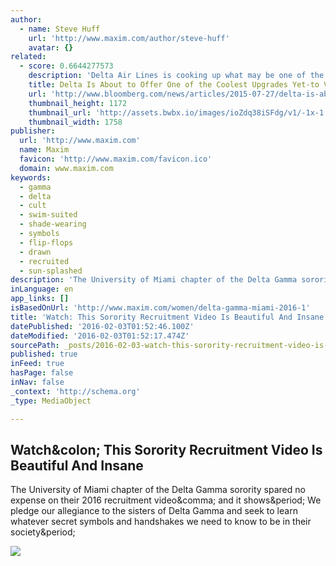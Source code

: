 ```yaml
---
author:
  - name: Steve Huff
    url: 'http://www.maxim.com/author/steve-huff'
    avatar: {}
related:
  - score: 0.6644277573
    description: 'Delta Air Lines is cooking up what may be one of the most appealing flight upgrades yet: one that allows you to bag a commercial flight altogether and board a private jet. The new upgrade program, targeted at what Delta calls "high-value customers," will cost $300 to $800, depending on destination.'
    title: Delta Is About to Offer One of the Coolest Upgrades Yet-to Very Few Flyers
    url: 'http://www.bloomberg.com/news/articles/2015-07-27/delta-is-about-to-allow-some-commercial-passengers-to-upgrade-to-a-private-jet'
    thumbnail_height: 1172
    thumbnail_url: 'http://assets.bwbx.io/images/ioZdq38iSFdg/v1/-1x-1.jpg'
    thumbnail_width: 1758
publisher:
  url: 'http://www.maxim.com'
  name: Maxim
  favicon: 'http://www.maxim.com/favicon.ico'
  domain: www.maxim.com
keywords:
  - gamma
  - delta
  - cult
  - swim-suited
  - shade-wearing
  - symbols
  - flip-flops
  - drawn
  - recruited
  - sun-splashed
description: 'The University of Miami chapter of the Delta Gamma sorority spared no expense on their 2016 recruitment video, and it shows. We pledge our allegiance to the sisters of Delta Gamma and seek to learn whatever secret symbols and handshakes we need to know to be in their society.'
inLanguage: en
app_links: []
isBasedOnUrl: 'http://www.maxim.com/women/delta-gamma-miami-2016-1'
title: 'Watch: This Sorority Recruitment Video Is Beautiful And Insane'
datePublished: '2016-02-03T01:52:46.100Z'
dateModified: '2016-02-03T01:52:17.474Z'
sourcePath: _posts/2016-02-03-watch-this-sorority-recruitment-video-is-beautiful-and-insa.md
published: true
inFeed: true
hasPage: false
inNav: false
_context: 'http://schema.org'
_type: MediaObject

---
```

<article style=""><h1>Watch&amp;colon; This Sorority Recruitment Video Is Beautiful And Insane</h1><p>The University of Miami chapter of the Delta Gamma sorority spared no expense on their 2016 recruitment video&amp;comma; and it shows&amp;period; We pledge our allegiance to the sisters of Delta Gamma and seek to learn whatever secret symbols and handshakes we need to know to be in their society&amp;period;</p><img src="http://a2.files.maxim.com/image/upload/c_fit,cs_srgb,dpr_1.0,h_1200,q_80,w_1200/MTM1NzM4NTEwMTUyODY1MDQy.jpg" /></article>